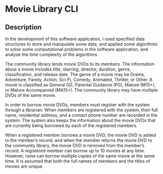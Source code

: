 # Movie Library CLI

## Description
In the development of this software application, I used specified data structures to store and manipulate some data, and applied some algorithms to solve some computational problems in the software application, and analyse the time complexity of the algorithms.

The community library lends movie DVDs to its members. The information about a movie includes title, starring, director, duration, genre, classification, and release date. The genre of a movie may be Drama, Adventure, Family, Action, Sci-Fi, Comedy, Animated, Thriller, or Other. A movie is classified as General (G), Parental Guidance (PG), Mature (M15+), or Mature Accompanied (MA15+). The community library may have multiple DVDs of the same movie.

In order to borrow movie DVDs, members must register with the system through a librarian. When members are registered with the system, their full name, residential address, and a contact phone number are recorded in the system. The system also keeps the information about the movie DVDs that are currently being borrowed by each of the registered members.

When a registered member borrows a movie DVD, the movie DVD is added to the member’s record; and when the member returns the movie DVD to the community library, the movie DVD is removed from the member’s record. A registered member can borrow up to 10 movies at any time. However, none can borrow multiple copies of the same movie at the same time. It is assumed that both the full names of members and the titles of movies are unique.

